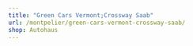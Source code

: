 ```yaml
---
title: "Green Cars Vermont;Crossway Saab"
url: /montpelier/green-cars-vermont-crossway-saab/
shop: Autohaus
---
```

